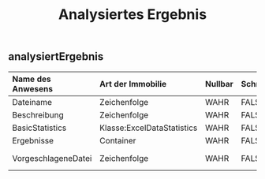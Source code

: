 ﻿---
title: Analysiertes Ergebnis
second_title: Aspose.Cells Cloud Documen
type: docs
url: /de/specification/model/analyzedresult/
description: "Aspose.Cells Cloud-Modellspezifikation: AnalyzedResult. Bearbeiten Sie mühelos Excel und andere Tabellenkalkulationsdokumente mit Funktionen wie Öffnen, Generieren, Bearbeiten, Teilen, Zusammenführen, Vergleichen und Konvertieren"
weight: 50
---
## **analysiertErgebnis**

 

| Name des Anwesens| Art der Immobilie| Nullbar| Schreibgeschützt| Standardwert| Beschreibung|
|:- |:- |:- |:- |:- |:- |
| Dateiname| Zeichenfolge| WAHR| FALSCH|||
| Beschreibung| Zeichenfolge| WAHR| FALSCH|||
| BasicStatistics| Klasse:ExcelDataStatistics| WAHR| FALSCH|||
| Ergebnisse| Container| WAHR| FALSCH|||
| VorgeschlageneDatei| Zeichenfolge| WAHR| FALSCH|| base64String Excel-Datei|

